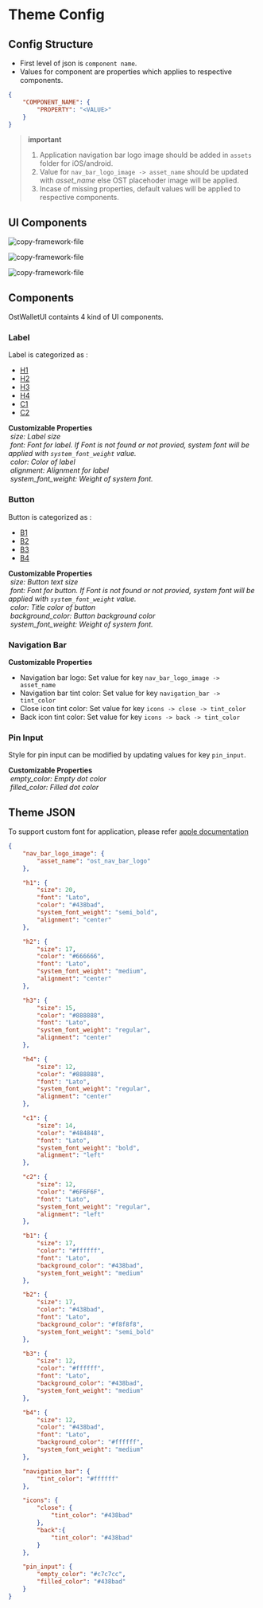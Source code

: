 # Theme Config
## Config Structure
* First level of json is `component name`.
* Values for component are properties which applies to respective components.
```json
{
    "COMPONENT_NAME": {
        "PROPERTY": "<VALUE>"
    }
}
```
> **important**
> 1. Application navigation bar logo image should be added in `assets` folder for iOS/android.
> 2. Value for `nav_bar_logo_image -> asset_name` should be updated with *asset_name* else OST placehoder image will be applied.
> 3. Incase of missing properties, default values will be applied to respective components.

## UI Components 

![copy-framework-file](images/nav.png)

![copy-framework-file](images/PinView.png)

![copy-framework-file](images/Card.png)

## Components

OstWalletUI containts 4 kind of UI components. 

 ### Label
 Label is categorized as :
 * [H1](ThemeConfig.md#theme-json)
 * [H2](ThemeConfig.md#theme-json)
 * [H3](ThemeConfig.md#theme-json)
 * [H4](ThemeConfig.md#theme-json)
 * [C1](ThemeConfig.md#theme-json)
 * [C2](ThemeConfig.md#theme-json)

 **Customizable Properties**<br/>
 &nbsp;_size: Label size_<br/>
 &nbsp;_font: Font for label. If Font is not found or not provied, system font will be applied with `system_font_weight` value._<br/>
 &nbsp;_color: Color of label_<br/>
 &nbsp;_alignment: Alignment for label_<br/>
 &nbsp;_system_font_weight: Weight of system font._<br/>
 
 ### Button
 
 Button is categorized as :
 * [B1](ThemeConfig.md#theme-json)
 * [B2](ThemeConfig.md#theme-json)
 * [B3](ThemeConfig.md#theme-json)
 * [B4](ThemeConfig.md#theme-json)
 
 **Customizable Properties**<br/>
 &nbsp;_size: Button text size_<br/>
 &nbsp;_font: Font for button. If Font is not found or not provied, system font will be applied with `system_font_weight` value._<br/>
 &nbsp;_color: Title color of button_<br/>
 &nbsp;_background_color: Button background color_<br/>
 &nbsp;_system_font_weight: Weight of system font._<br/>
 
 ### Navigation Bar
 
 **Customizable Properties**<br/>
 * Navigation bar logo:
 Set value for key `nav_bar_logo_image -> asset_name` 
 * Navigation bar tint color:
 Set value for key `navigation_bar -> tint_color`
 *  Close icon tint color:
 Set value for key `icons -> close -> tint_color` 
 * Back icon tint color:
 Set value for key `icons -> back -> tint_color`
 
 ### Pin Input
 
 Style for pin input can be modified by updating values for key `pin_input`.
 
 **Customizable Properties**<br/>
 &nbsp;_empty_color: Empty dot color_<br/>
 &nbsp;_filled_color: Filled dot color_<br/>
    
## Theme JSON

To support custom font for application, please refer [apple documentation](https://developer.apple.com/documentation/uikit/text_display_and_fonts/adding_a_custom_font_to_your_app)

```json
{
    "nav_bar_logo_image": {
        "asset_name": "ost_nav_bar_logo"
    },

    "h1": {
        "size": 20,
        "font": "Lato",
        "color": "#438bad",
        "system_font_weight": "semi_bold",
        "alignment": "center"
    },

    "h2": {
        "size": 17,
        "color": "#666666",
        "font": "Lato",
        "system_font_weight": "medium",
        "alignment": "center"
    },

    "h3": {
        "size": 15,
        "color": "#888888",
        "font": "Lato",
        "system_font_weight": "regular",
        "alignment": "center"
    },

    "h4": {
        "size": 12,
        "color": "#888888",
        "font": "Lato",
        "system_font_weight": "regular",
        "alignment": "center"
    },

    "c1": {
        "size": 14,
        "color": "#484848",
        "font": "Lato",
        "system_font_weight": "bold",
        "alignment": "left"
    },

    "c2": {
        "size": 12,
        "color": "#6F6F6F",
        "font": "Lato",
        "system_font_weight": "regular",
        "alignment": "left"
    },

    "b1": {
        "size": 17,
        "color": "#ffffff",
        "font": "Lato",
        "background_color": "#438bad",
        "system_font_weight": "medium"
    },

    "b2": {
        "size": 17,
        "color": "#438bad",
        "font": "Lato",
        "background_color": "#f8f8f8",
        "system_font_weight": "semi_bold"
    },

    "b3": {
        "size": 12,
        "color": "#ffffff",
        "font": "Lato",
        "background_color": "#438bad",
        "system_font_weight": "medium"
    }, 

    "b4": {
        "size": 12,
        "color": "#438bad",
        "font": "Lato",
        "background_color": "#ffffff",
        "system_font_weight": "medium"
    },

    "navigation_bar": {
        "tint_color": "#ffffff"
    },

    "icons": {
        "close": {
            "tint_color": "#438bad"
        },
        "back":{
            "tint_color": "#438bad"
        }
    },

    "pin_input": {
        "empty_color": "#c7c7cc",
        "filled_color": "#438bad"
    }
}
```
